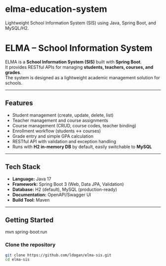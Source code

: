 # elma-education-system
Lightweight School Information System (SIS) using Java, Spring Boot, and MySQL/H2.


#  ELMA – School Information System

ELMA is a **School Information System (SIS)** built with **Spring Boot**.  
It provides RESTful APIs for managing **students, teachers, courses, and grades**.  
The system is designed as a lightweight academic management solution for schools.

---

##  Features
- Student management (create, update, delete, list)  
- Teacher management and course assignments  
- Course management (CRUD, course codes, teacher binding)  
- Enrollment workflow (students ↔ courses)  
- Grade entry and simple GPA calculation  
- RESTful API with validation and exception handling  
- Runs with **H2 in-memory DB** by default, easily switchable to **MySQL**  

---

##  Tech Stack
- **Language:** Java 17  
- **Framework:** Spring Boot 3 (Web, Data JPA, Validation)  
- **Database:** H2 (default), MySQL (production-ready)  
- **Documentation:** OpenAPI/Swagger UI  
- **Build Tool:** Maven  

---

##  Getting Started
mvn spring-boot:run

### Clone the repository
```bash
git clone https://github.com/ldogan/elma-sis.git
cd elma-sis
